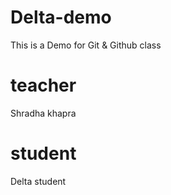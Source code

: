 # Delta-demo
This is a Demo for Git &amp; Github class

# teacher 
Shradha khapra

# student
Delta student